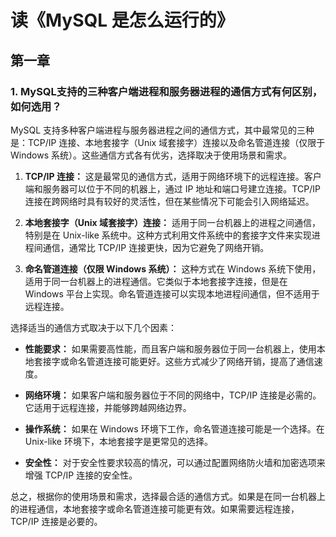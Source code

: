 # 读《MySQL 是怎么运行的》

## 第一章

### 1. MySQL支持的三种客户端进程和服务器进程的通信方式有何区别，如何选用？

MySQL 支持多种客户端进程与服务器进程之间的通信方式，其中最常见的三种是：TCP/IP 连接、本地套接字（Unix 域套接字）连接以及命名管道连接（仅限于 Windows 系统）。这些通信方式各有优劣，选择取决于使用场景和需求。

1. **TCP/IP 连接：** 这是最常见的通信方式，适用于网络环境下的远程连接。客户端和服务器可以位于不同的机器上，通过 IP 地址和端口号建立连接。TCP/IP 连接在跨网络时具有较好的灵活性，但在某些情况下可能会引入网络延迟。

2. **本地套接字（Unix 域套接字）连接：** 适用于同一台机器上的进程之间通信，特别是在 Unix-like 系统中。这种方式利用文件系统中的套接字文件来实现进程间通信，通常比 TCP/IP 连接更快，因为它避免了网络开销。

3. **命名管道连接（仅限 Windows 系统）：** 这种方式在 Windows 系统下使用，适用于同一台机器上的进程通信。它类似于本地套接字连接，但是在 Windows 平台上实现。命名管道连接可以实现本地进程间通信，但不适用于远程连接。

选择适当的通信方式取决于以下几个因素：

- **性能要求：** 如果需要高性能，而且客户端和服务器位于同一台机器上，使用本地套接字或命名管道连接可能更好。这些方式减少了网络开销，提高了通信速度。

- **网络环境：** 如果客户端和服务器位于不同的网络中，TCP/IP 连接是必需的。它适用于远程连接，并能够跨越网络边界。

- **操作系统：** 如果在 Windows 环境下工作，命名管道连接可能是一个选择。在 Unix-like 环境下，本地套接字是更常见的选择。

- **安全性：** 对于安全性要求较高的情况，可以通过配置网络防火墙和加密选项来增强 TCP/IP 连接的安全性。

总之，根据你的使用场景和需求，选择最合适的通信方式。如果是在同一台机器上的进程通信，本地套接字或命名管道连接可能更有效。如果需要远程连接，TCP/IP 连接是必要的。